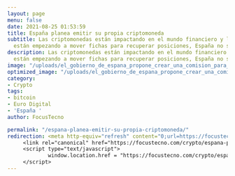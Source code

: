 ```yaml
---
layout: page
menu: false
date: 2021-08-25 01:53:59
title: España planea emitir su propia criptomoneda
subtitle: Las criptomonedas están impactando en el mundo financiero y los Estados
  están empezando a mover fichas para recuperar posiciones, España no se quedará atrás.
description: Las criptomonedas están impactando en el mundo financiero y los Estados
  están empezando a mover fichas para recuperar posiciones, España no se quedará atrás.
image: "/uploads/el_gobierno_de_espana_propone_crear_una_comision_para_estudiar_la_creacion_del_euro_digital_p1lt13.jpg"
optimized_image: "/uploads/el_gobierno_de_espana_propone_crear_una_comision_para_estudiar_la_creacion_del_euro_digital_p1lt13-1.jpg"
category:
- Crypto
tags:
- bitcoin
- Euro Digital
- 'España '
author: FocusTecno

permalink: "/espana-planea-emitir-su-propia-criptomoneda/"
redirection: <meta http-equiv="refresh" content="0;url=https://focustecno.com/crypto/espana-planea-emitir-su-propia-criptomoneda/"/>
     <link rel="canonical" href="https://focustecno.com/crypto/espana-planea-emitir-su-propia-criptomoneda/"/>
     <script type="text/javascript">
             window.location.href = "https://focustecno.com/crypto/espana-planea-emitir-su-propia-criptomoneda/"
     </script>
---
```

